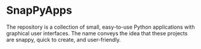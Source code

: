 # SnapPyApps
The repository is a collection of small, easy-to-use Python applications with graphical user interfaces. The name conveys the idea that these projects are snappy, quick to create, and user-friendly.
